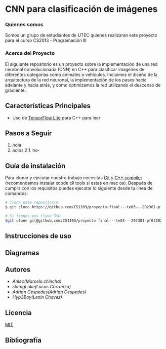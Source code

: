 # CNN para clasificación de imágenes

### Quienes somos

Somos un grupo de estudiantes de UTEC quienes realizaran este proyecto para el curso
CS2013 - Programación III

### Acerca del Proyecto

El siguiente repositorio es un proyecto sobre la implementación de una red neuronal convolucionaria (CNN) en C++ para clasificar imagenes de diferentes categorías como animales o vehículos. Incluimos el diseño de la arquitectura de la red neuronal, la implementación de los pases hacia adelante y hacia atrás, y como optimizamos la red utilizando el descenso de gradiente.

## Características Principales

- Uso de [TensorFlow Lite]() para C++ para leer 

## Pasos a Seguir

1. hola
2. adios
2.1. ho-



## Guía de instalación

Para clonar y ejecutar nuestro trabajo necesitas [Git](https://git-scm.com) y [C++ compiler](https://www.cs.odu.edu/~zeil/cs250PreTest/latest/Public/installingACompiler/#installing-a-c-compiler-on-microsoft-windows) (recomendamos instalar xcode cli tools si estas en mac os). Después de cumplir con los requisitos puedes ejecutar lo siguiente desde tu línea de comandos:

```bash
# Clona este repositorio
$ git clone https://github.com/CS1103/proyecto-final---te03---202301-pf0320231-grupo1.git
```

```bash
# Si tienes una clave SSH
$git clone git@github.com:CS1103/proyecto-final---te03---202301-pf0320231-grupo1.git
```

## Instrucciones de uso

## Diagramas

## Autores

- _Anlec(Marcelo chincha)_
- _slamgLuke(Lucas Carranza)_
- _Adrian Cespedes(Adrian Cespedes)_
- _Hyp3Boy(Lenin Chavez)_

## Licencia

[MIT](https://choosealicense.com/licenses/mit/)

## Bibliografía
